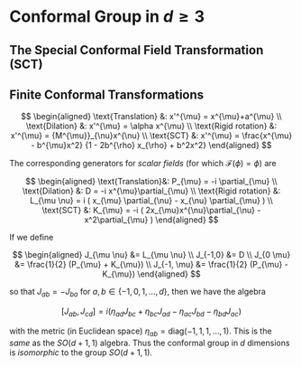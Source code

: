 # Conformal Group in $d \ge 3$

## The Special Conformal Field Transformation (SCT)

## Finite Conformal Transformations

$$
\begin{aligned}
    \text{Translation} &: 
    x'^{\mu} = x^{\mu}+a^{\mu}
    \\
    \text{Dilation} &: 
    x'^{\mu} = \alpha x^{\mu}
    \\
    \text{Rigid rotation} &: 
    x'^{\mu} = {M^{\mu}}_{\nu}x^{\nu}
    \\
    \text{SCT} &: 
    x'^{\mu} =
    \frac{x^{\mu} - b^{\mu}x^2}
    {1 - 2b^{\rho} x_{\rho} + b^2x^2}
\end{aligned}
$$

The corresponding generators for *scalar fields* (for which
$\mathcal{F}(\phi)=\phi$) are

$$
\begin{aligned}
    \text{Translation}&: 
    P_{\mu} = -i \partial_{\mu}
    \\
    \text{Dilation} &:
    D = -i x^{\mu}\partial_{\mu}
    \\
    \text{Rigid rotation} &: 
    L_{\mu \nu} = i (
        x_{\mu} \partial_{\nu}
        - x_{\nu} \partial_{\mu}
    )
    \\
    \text{SCT} &:
    K_{\mu} = -i (
        2x_{\mu}x^{\nu}\partial_{\nu}
        - x^2\partial_{\mu}
    )
\end{aligned}
$$

If we define

$$
\begin{aligned}
    J_{\mu \nu} &= L_{\mu \nu}
    \\
    J_{-1,0} &= D
    \\
    J_{0 \mu} &= \frac{1}{2} (P_{\mu} + K_{\mu})
    \\
    J_{-1, \mu} &= \frac{1}{2} (P_{\mu} - K_{\mu})
\end{aligned}
$$

so that $J_{a b} = -J_{b a}$ for $a, b \in \{-1,0,1, ...,d\}$, then we have the algebra

$$
[J_{a b},J_{c d}]
= i (
    \eta_{a d} J_{b c} + \eta_{b c} J_{a d}
    - \eta_{a c} J_{b d} - \eta_{b d} J_{a c}
)
$$

with the metric (in Euclidean space)
$\eta_{a b}=\text{diag}(-1,1,1,...,1)$. This is the *same* as the $SO(d+1,1)$ algebra. Thus the conformal group in $d$ dimensions is *isomorphic* to the group $SO(d+1,1)$.